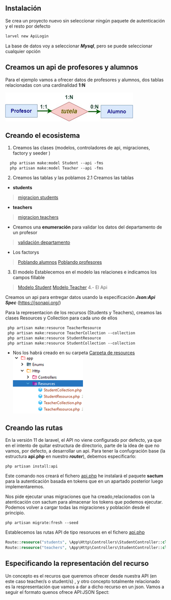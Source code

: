 ## Instalación
Se crea un proyecto nuevo sin seleccionar ningún paquete de autenticación y el resto por defecto
````bash
larvel new ApiLogin
````
La base de datos voy a seleccionar ***Mysql***, pero se puede seleccionar cualquier opción 

## Creamos un api de profesores y alumnos

Para el ejemplo vamos a ofrecer datos de profesores y alumnos, dos tablas relacionadas con una cardinalidad **1:N**

![img.png](Documentacion/imagenes/alumno_profesor_er.png)

## Creando el ecosistema

1. Creamos las clases (modelos, controladores de api, migraciones, factory y seeder )
````shell
  php artisan make:model Student --api -fms
  php artisan make:model Teacher --api -fms
````

2. Creamos las tablas y las poblamos
    2.1 Creamos las tablas
* **students**
> [migracion students](database/migrations/2024_05_25_061331_create_students_table.php)

* **teachers**
> [migracion teachers](database/migrations/2024_05_25_061325_create_teachers_table.php)

* Creamos una **enumeración** para validar los datos del departamento de un profesor
> [validación departamento](app/Enums/DepartmentEnum.php)
> 
* Los factorys
> [Poblando alumnos](database/factories/StudentFactory.php)
> [Poblando profesores](database/factories/TeacherFactory.php)

3. El modelo
Establecemos en el modelo las relaciones e indicamos los campos fillable
> [Modelo Student](app/Models/Student.php)
> [Modelo Teacher](app/Models/Teacher.php)
4.- El Api

Creamos un api para entregar datos usando la especificación  ***Json:Api Spec*** (https://jsonapi.org/)

Para la representacion de los recursos (Students y Teachers), creamos las clases Resources y Collection  para cada uno de ellos
````shell
 php artisan make:resource TeacherResource  
 php artisan make:resource TeacherCollection --collection 
 php artisan make:resource StudentResource  
 php artisan make:resource StudentCollection --collection 
 ````
* Nos los habrá creado en su carpeta [Carpeta de resources](app/Http/Resources)
![img.png](img.png)

## Creando las rutas
En la versión 11 de laravel, el API no viene configurado por defecto, ya que en el intento de quitar estructura de directorio, parte de la idea de que no vamos, por defecto, a desarrollar un api.
Para tener la confugración base (la estructura **api.php** en nuestro ***router***), debemos especificarlo:
````shell
php artisan install:api
````

Este comando nos creará el fichero [api.php](/routes/api.php) he instalará el paquete **sactum** para la autenticación basada en tokens que en un apartado posterior luego implementaremos.

Nos pide ejecutar unas migraciones que ha creado,relacionados con la atenticación   con sactum para almacenar los tokens que podemos ejecutar.
Podemos volver a cargar todas las migraciones y población desde el principio.
````shell
php artisan migrate:fresh --seed
````
Establecemos las rutas API de tipo resoruces en el fichero [api.php](/routes/api.php)
````php
Route::resource("students", \App\Http\Controllers\StudentController::class);
Route::resource("teachers", \App\Http\Controllers\StudentController::class);
````



## Especificando la representación del recurso
Un concepto es el recuros que queremos ofrecer desde nuestra API (en este caso teacher/s o student/s) , y otro concepto totalmente relacionado es la respresentación que vamos a dar a dicho recurso en un json. Vamos a seguir el formato quenos ofrece API:JSON Spect:





